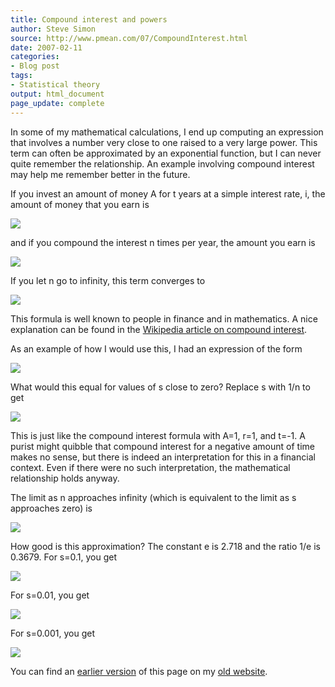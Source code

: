 ```yaml
---
title: Compound interest and powers
author: Steve Simon
source: http://www.pmean.com/07/CompoundInterest.html
date: 2007-02-11
categories:
- Blog post
tags:
- Statistical theory
output: html_document
page_update: complete
---
```


In some of my mathematical calculations, I end up computing an expression that involves a number very close to one raised to a very large power. This term can often be approximated by an exponential function, but I can never quite remember the relationship. An example involving compound interest may help me remember better in the future.

<!---More--->

If you invest an amount of money A for t years at a simple interest rate, i, the amount of money that you earn is

![](http://www.pmean.com/new-images/07/CompoundInterest01.gif)

and if you compound the interest n times per year, the amount you earn is

![](http://www.pmean.com/new-images/07/CompoundInterest02.gif)

If you let n go to infinity, this term converges to

![](http://www.pmean.com/new-images/07/CompoundInterest03.gif)

This formula is well known to people in finance and in mathematics. A nice explanation can be found in the [Wikipedia article on compound interest][wik1].

As an example of how I would use this, I had an expression of the form

![](http://www.pmean.com/new-images/07/CompoundInterest04.gif)

What would this equal for values of s close to zero? Replace s with 1/n to get

![](http://www.pmean.com/new-images/07/CompoundInterest05.gif)

This is just like the compound interest formula with A=1, r=1, and t=-1. A purist might quibble that compound interest for a negative amount of time makes no sense, but there is indeed an interpretation for this in a financial context. Even if there were no such interpretation, the mathematical relationship holds anyway.

The limit as n approaches infinity (which is equivalent to the limit as s approaches zero) is

![](http://www.pmean.com/new-images/07/CompoundInterest06.gif)

How good is this approximation? The constant e is 2.718 and the ratio 1/e is 0.3679. For s=0.1, you get

![](http://www.pmean.com/new-images/07/CompoundInterest07.gif)

For s=0.01, you get

![](http://www.pmean.com/new-images/07/CompoundInterest08.gif)

For s=0.001, you get

![](http://www.pmean.com/new-images/07/CompoundInterest09.gif)

You can find an [earlier version][sim1] of this page on my [old website][sim2].

[sim1]: http://www.pmean.com/07/CompoundInterest.html
[sim2]: http://www.pmean.com

[wik1]: http://en.wikipedia.org/wiki/Compound_interest
